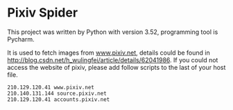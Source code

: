 # Pixiv Spider

This project was written by Python with version 3.52, programming tool is Pycharm.

It is used to fetch images from www.pixiv.net, details could be found in http://blog.csdn.net/h_wulingfei/article/details/62041986.
If you could not access the website of pixiv, please add follow scripts to the last of your host file.

```
210.129.120.41 www.pixiv.net
210.140.131.144 source.pixiv.net
210.129.120.41 accounts.pixiv.net
```

